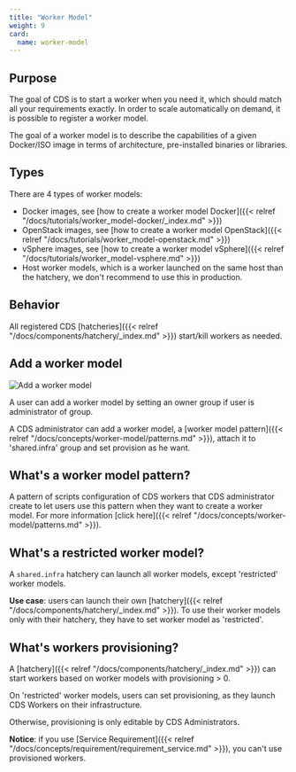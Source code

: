```yaml
---
title: "Worker Model"
weight: 9
card: 
  name: worker-model
---
```


## Purpose

The goal of CDS is to start a worker when you need it, which should match all your requirements exactly.
In order to scale automatically on demand, it is possible to register a worker model.

The goal of a worker model is to describe the capabilities of a given Docker/ISO image in terms of architecture, pre-installed binaries or libraries.

## Types

There are 4 types of worker models:

 * Docker images, see [how to create a worker model Docker]({{< relref "/docs/tutorials/worker_model-docker/_index.md" >}})
 * OpenStack images, see [how to create a worker model OpenStack]({{< relref "/docs/tutorials/worker_model-openstack.md" >}})
 * vSphere images, see [how to create a worker model vSphere]({{< relref "/docs/tutorials/worker_model-vsphere.md" >}})
 * Host worker models, which is a worker launched on the same host than the hatchery, we don't recommend to use this in production.

## Behavior

All registered CDS [hatcheries]({{< relref "/docs/components/hatchery/_index.md" >}}) start/kill workers as needed.

## Add a worker model

![Add a worker model](/images/workflows.pipelines.requirements.docker.worker-model.add.png)

A user can add a worker model by setting an owner group if user is administrator of group.

A CDS administrator can add a worker model, a [worker model pattern]({{< relref "/docs/concepts/worker-model/patterns.md" >}}), attach it to 'shared.infra' group and set provision as he want.

## What's a worker model pattern?

A pattern of scripts configuration of CDS workers that CDS administrator create to let users use this pattern when they want to create a worker model. For more information [click here]({{< relref "/docs/concepts/worker-model/patterns.md" >}}).

## What's a restricted worker model?

A `shared.infra` hatchery can launch all worker models, except 'restricted' worker models.

**Use case**: users can launch their own [hatchery]({{< relref "/docs/components/hatchery/_index.md" >}}).
To use their worker models only with their hatchery, they have to set worker model as 'restricted'.

## What's workers provisioning?

A [hatchery]({{< relref "/docs/components/hatchery/_index.md" >}}) can start workers based on worker models with provisioning > 0.

On 'restricted' worker models, users can set provisioning, as they launch CDS Workers on their infrastructure.

Otherwise, provisioning is only editable by CDS Administrators.

**Notice**: if you use [Service Requirement]({{< relref "/docs/concepts/requirement/requirement_service.md" >}}), you can't
use provisioned workers.
